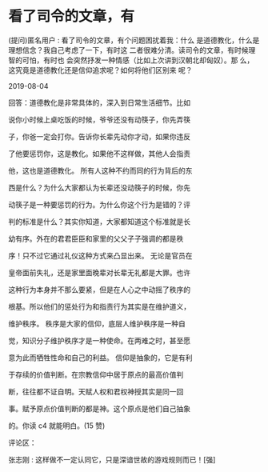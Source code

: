 # 看了司令的文章，有

(提问)匿名用户 : 看了司令的文章，有个问题困扰着我：什么 是道德教化，什么是理想信念？我自己考虑了一下，有时这 二者很难分清。读司令的文章，有时候理智的可怕，有时也 会突然抒发一种情感（比如上次讲到汉朝北却匈奴）。那 么，这究竟是道德教化还是信仰追求呢？如何将他们区别来 呢？

2019-08-04

回答：道德教化是非常具体的，深入到日常生活细节。比如

说你小时候上桌吃饭的时候，爷爷还没有动筷子，你先弄筷

子，你爸一定会打你。告诉你长辈先动你才动，如果你违反

了他要惩罚你，这是教化。如果他不这样做，其他人会指责

他，这也是道德教化。 所有人这种不约而同的行为背后的东

西是什么？为什么大家都认为长辈还没动筷子的时候，你先

动筷子是一种要惩罚的行为。为什么你这个行为是错的？评

判的标准是什么？其实你知道，大家都知道这个标准就是长

幼有序。外在的君君臣臣和家里的父父子子强调的都是秩

序！只不过它通过礼仪这种方式来凸显出来。 无论是官员在

皇帝面前失礼，还是家里面晚辈对长辈无礼都是大罪。也许

这种行为本身并不那么要紧，但是在人心之中动摇了秩序的

根基。所以他们的惩处行为和指责行为其实是在维护道义，

维护秩序。 秩序是大家的信仰，底层人维护秩序是一种自

觉，知识分子维护秩序才是一种使命。在两难之时，甚至愿

意为此而牺牲性命和自己的利益。 信仰是抽象的，它是有利

于存续的价值判断。在宗教信仰中居于原点的最高价值判

断，往往都不证自明。天赋人权和君权神授其实是同一回

事。赋予原点价值判断的都是神。这个原点是他们自己抽象

的。你读 c4 就能明白。(15 赞)

评论区：

张志刚 : 这样做不一定认同它，只是深谙世故的游戏规则而已！[强]